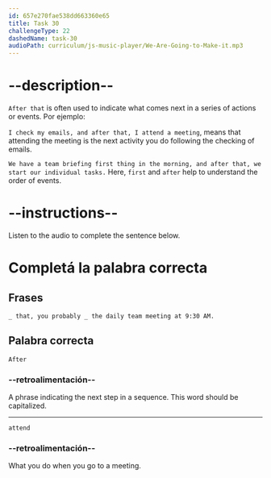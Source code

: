 ```yaml
---
id: 657e270fae538dd663360e65
title: Task 30
challengeType: 22
dashedName: task-30
audioPath: curriculum/js-music-player/We-Are-Going-to-Make-it.mp3
---
```


<!-- (audio) Tom: Sounds good. What do I do after checking emails?

Anna: After that, you probably attend the daily team meeting at 9:30 AM. During the meeting, the team discusses project updates. -->

# --description--

`After that` is often used to indicate what comes next in a series of actions or events. Por ejemplo:

`I check my emails, and after that, I attend a meeting`, means that attending the meeting is the next activity you do following the checking of emails.

`We have a team briefing first thing in the morning, and after that, we start our individual tasks.` Here, `first` and `after` help to understand the order of events.

# --instructions--

Listen to the audio to complete the sentence below.

# Completá la palabra correcta

## Frases

`_ that, you probably _ the daily team meeting at 9:30 AM.`

## Palabra correcta

`After`

### --retroalimentación--

A phrase indicating the next step in a sequence. This word should be capitalized.

---

`attend`

### --retroalimentación--

What you do when you go to a meeting.
